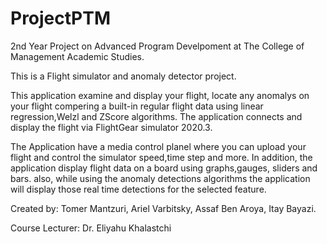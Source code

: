 # ProjectPTM

2nd Year Project on Advanced Program Develpoment at The College of Management Academic Studies.

This is a Flight simulator and anomaly detector project.

This application examine and display your flight, locate any anomalys on your flight compering a built-in regular flight data using linear regression,Welzl and ZScore algorithms.
The application connects and display the flight via FlightGear simulator 2020.3.

The Application have a media control planel where you can upload your flight and control the simulator speed,time step and more.
In addition, the application display flight data on a board using graphs,gauges, sliders and bars.
also, while using the anomaly detections algorithms the application will display those real time detections for the selected feature.



Created by: 
Tomer Mantzuri,
Ariel Varbitsky,
Assaf Ben Aroya,
Itay Bayazi.

Course Lecturer: 
Dr. Eliyahu Khalastchi
